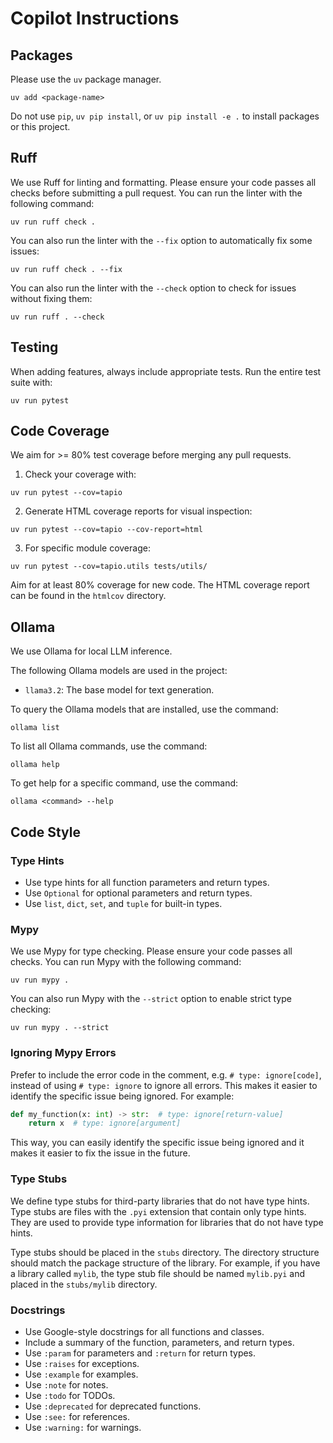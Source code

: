 # Copilot Instructions

## Packages

Please use the `uv` package manager.

```shell
uv add <package-name>
```

Do not use `pip`, `uv pip install`, or `uv pip install -e .` to install packages or this project.

## Ruff

We use Ruff for linting and formatting. Please ensure your code passes all checks before submitting a pull request.
You can run the linter with the following command:

```shell
uv run ruff check .
```

You can also run the linter with the `--fix` option to automatically fix some issues:

```shell
uv run ruff check . --fix
```

You can also run the linter with the `--check` option to check for issues without fixing them:

```shell
uv run ruff . --check
```

## Testing

When adding features, always include appropriate tests. Run the entire test suite with:

```shell
uv run pytest
```

## Code Coverage

We aim for >= 80% test coverage before merging any pull requests.

1. Check your coverage with:

```shell
uv run pytest --cov=tapio
```

2. Generate HTML coverage reports for visual inspection:

```shell
uv run pytest --cov=tapio --cov-report=html
```

3. For specific module coverage:

```shell
uv run pytest --cov=tapio.utils tests/utils/
```

Aim for at least 80% coverage for new code. The HTML coverage report can be found in the `htmlcov` directory.

## Ollama

We use Ollama for local LLM inference.

The following Ollama models are used in the project:

- `llama3.2`: The base model for text generation.

To query the Ollama models that are installed, use the command:

```shell
ollama list
```

To list all Ollama commands, use the command:

```shell
ollama help
```

To get help for a specific command, use the command:

```shell
ollama <command> --help
```

## Code Style

### Type Hints

- Use type hints for all function parameters and return types.
- Use `Optional` for optional parameters and return types.
- Use `list`, `dict`, `set`, and `tuple` for built-in types.

### Mypy

We use Mypy for type checking. Please ensure your code passes all checks.
You can run Mypy with the following command:

```shell
uv run mypy .
```

You can also run Mypy with the `--strict` option to enable strict type checking:

```shell
uv run mypy . --strict
```

### Ignoring Mypy Errors

Prefer to include the error code in the comment, e.g. `# type: ignore[code]`, instead of using `# type: ignore` to ignore all errors. This makes it easier to identify the specific issue being ignored. For example:

```python
def my_function(x: int) -> str:  # type: ignore[return-value]
    return x  # type: ignore[argument]
```

This way, you can easily identify the specific issue being ignored and it makes it easier to fix the issue in the future.

### Type Stubs

We define type stubs for third-party libraries that do not have type hints. Type stubs are files with the `.pyi` extension that contain only type hints. They are used to provide type information for libraries that do not have type hints.

Type stubs should be placed in the `stubs` directory. The directory structure should match the package structure of the library. For example, if you have a library called `mylib`, the type stub file should be named `mylib.pyi` and placed in the `stubs/mylib` directory.

### Docstrings

- Use Google-style docstrings for all functions and classes.
- Include a summary of the function, parameters, and return types.
- Use `:param` for parameters and `:return` for return types.
- Use `:raises` for exceptions.
- Use `:example` for examples.
- Use `:note` for notes.
- Use `:todo` for TODOs.
- Use `:deprecated` for deprecated functions.
- Use `:see:` for references.
- Use `:warning:` for warnings.
